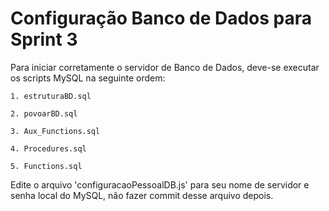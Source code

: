 # Configuração Banco de Dados para Sprint 3

Para iniciar corretamente o servidor de Banco de Dados, deve-se executar os scripts MySQL na seguinte ordem:
	
	1. estruturaBD.sql

	2. povoarBD.sql

	3. Aux_Functions.sql

 	4. Procedures.sql

 	5. Functions.sql

Edite o arquivo 'configuracaoPessoalDB.js' para seu nome de servidor e senha local do MySQL, não fazer commit desse arquivo depois.
